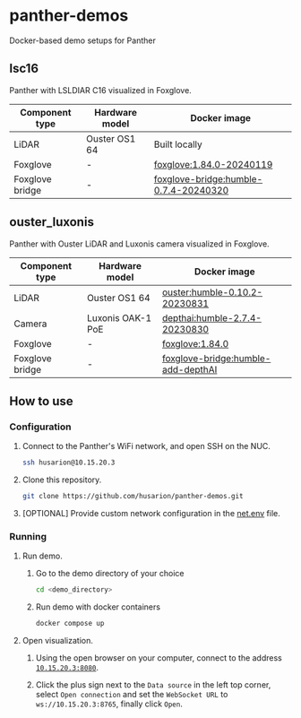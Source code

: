 # panther-demos

Docker-based demo setups for Panther

## lsc16

Panther with LSLDIAR C16 visualized in Foxglove.

| Component type  | Hardware model | Docker image                                                                                                                                                                                                         |
| --------------- | -------------- | -------------------------------------------------------------------------------------------------------------------------------------------------------------------------------------------------------------------- |
| LiDAR           | Ouster OS1 64  | Built locally                                                                                                                                                                                                        |
| Foxglove        | -              | [foxglove:1.84.0-20240119](https://hub.docker.com/layers/husarion/foxglove/1.84.0-20240119/images/sha256-ddd1041e3a8d884930dc595bb98673cb78e8263dafffcc8c24382d7db616cd03?context=explore)                           |
| Foxglove bridge | -              | [foxglove-bridge:humble-0.7.4-20240320](https://hub.docker.com/layers/husarion/foxglove-bridge/humble-0.7.4-20240320/images/sha256-0ffb640b86f3ca4f641fdb5076673a2a3ad9c3c2c220808e0216df5e200c542c?context=explore) |

## ouster_luxonis

Panther with Ouster LiDAR and Luxonis camera visualized in Foxglove.

| Component type  | Hardware model    | Docker image                                                                                                                                                                                                   |
| --------------- | ----------------- | -------------------------------------------------------------------------------------------------------------------------------------------------------------------------------------------------------------- |
| LiDAR           | Ouster OS1 64     | [ouster:humble-0.10.2-20230831](https://hub.docker.com/layers/husarion/ouster/humble-0.10.2-20230831/images/sha256-ae0cd563c6e46676075e1a1ef9abb887f2c57d8a10d29fb8d18eef8ef20546f0?context=explore)           |
| Camera          | Luxonis OAK-1 PoE | [depthai:humble-2.7.4-20230830](https://hub.docker.com/layers/husarion/depthai/humble-2.7.4-20230830/images/sha256-e2f01a5c7fbecae0a8a1a0f5078e1d71dcf1499dce39f994b82ac9fc5aad28aa?context=explore)           |
| Foxglove        | -                 | [foxglove:1.84.0](https://hub.docker.com/layers/husarion/foxglove/1.84.0/images/sha256-ddd1041e3a8d884930dc595bb98673cb78e8263dafffcc8c24382d7db616cd03?context=explore)                                       |
| Foxglove bridge | -                 | [foxglove-bridge:humble-add-depthAI](https://hub.docker.com/layers/husarion/foxglove-bridge/humble-add-depthAI/images/sha256-b89941f0332e0b29049db0eb78ad732dfeadd7c42d94d5b0c7cbb87f3a24088d?context=explore) |

## How to use

### Configuration

1. Connect to the Panther's WiFi network, and open SSH on the NUC.
  
    ```bash
    ssh husarion@10.15.20.3
    ```

1. Clone this repository.

    ```bash
    git clone https://github.com/husarion/panther-demos.git
    ```

1. [OPTIONAL] Provide custom network configuration in the [net.env](../net.env) file.

### Running

1. Run demo.

   1. Go to the demo directory of your choice

        ```bash
        cd <demo_directory>
        ```

   1. Run demo with docker containers

        ```bash
        docker compose up
        ```

1. Open visualization.

   1. Using the open browser on your computer, connect to the address [`10.15.20.3:8080`](http://10.15.20.3:8080/).

   1. Click the plus sign next to the `Data source` in the left top corner, select `Open connection` and set the `WebSocket URL` to `ws://10.15.20.3:8765`, finally click `Open`.
